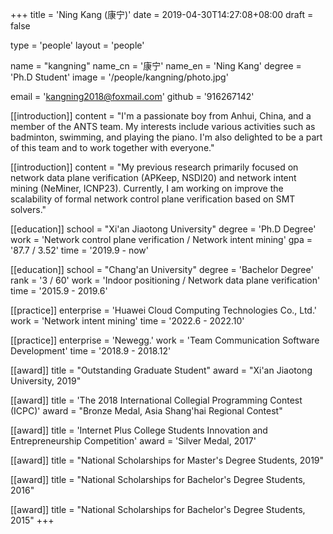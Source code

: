 +++
title = 'Ning Kang (康宁)'
date = 2019-04-30T14:27:08+08:00
draft = false

type = 'people'
layout = 'people'

name = "kangning"
name_cn = '康宁'
name_en = 'Ning Kang'
degree = 'Ph.D Student'
image = '/people/kangning/photo.jpg'

email = 'kangning2018@foxmail.com'
github = '916267142'

[[introduction]]
    content = "I'm a passionate boy from Anhui, China, and a member of the ANTS team. My interests include various activities such as badminton, swimming, and playing the piano. I'm also delighted to be a part of this team and to work together with everyone."

[[introduction]]
    content = "My previous research primarily focused on network data plane verification (APKeep, NSDI20) and network intent mining (NeMiner, ICNP23). Currently, I am working on improve the scalability of formal network control plane verification based on SMT solvers."

[[education]]
    school = "Xi'an Jiaotong University"
    degree = 'Ph.D Degree'
    work =  'Network control plane verification / Network intent mining'
    gpa = '87.7 / 3.52'
    time = '2019.9 - now'

[[education]]
    school = "Chang'an University"
    degree = 'Bachelor Degree'
    rank = '3 / 60'
    work = 'Indoor positioning / Network data plane verification'
    time = '2015.9 - 2019.6'

[[practice]]
    enterprise = 'Huawei Cloud Computing Technologies Co., Ltd.'
    work = 'Network intent mining'
    time = '2022.6 - 2022.10'
    
[[practice]]
    enterprise = 'Newegg.'
    work = 'Team Communication Software Development'
    time = '2018.9 - 2018.12'

[[award]]
    title = "Outstanding Graduate Student"
    award = "Xi'an Jiaotong University, 2019"

[[award]]
    title = 'The 2018 International Collegial Programming Contest (ICPC)'
    award = "Bronze Medal, Asia Shang'hai Regional Contest"

[[award]]
    title = 'Internet Plus College Students Innovation and Entrepreneurship Competition'
    award = 'Silver Medal, 2017'

[[award]]
    title = "National Scholarships for Master's Degree Students, 2019"

[[award]]
    title = "National Scholarships for Bachelor's Degree Students, 2016"
    
[[award]]
    title = "National Scholarships for Bachelor's Degree Students, 2015"
+++
